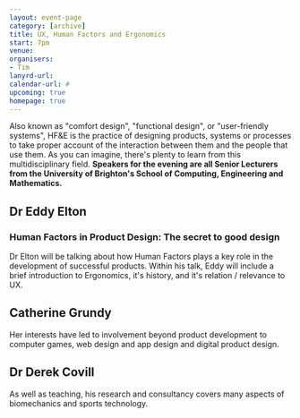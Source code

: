 ```yaml
---
layout: event-page
category: [archive]
title: UX, Human Factors and Ergonomics
start: 7pm
venue: 
organisers: 
- Tim
lanyrd-url: 
calendar-url: #
upcoming: true
homepage: true
---
```


Also known as "comfort design", "functional design", or "user-friendly systems", HF&E is the practice of designing products, systems or processes to take proper account of the interaction between them and the people that use them. As you can imagine, there's plenty to learn from this multidisciplinary field. **Speakers for the evening are all Senior Lecturers from the University of Brighton's School of Computing, Engineering and Mathematics.**

## Dr Eddy Elton
### Human Factors in Product Design: The secret to good design

Dr Elton will be talking about how Human Factors plays a key role in the development of successful products.  Within his talk, Eddy will include a brief introduction to Ergonomics, it's history, and it's relation / relevance to UX.

## Catherine Grundy
Her interests have led to involvement beyond product development to computer games, web design and app design and digital product design.

## Dr Derek Covill
As well as teaching, his research and consultancy covers many aspects of biomechanics and sports technology.